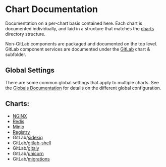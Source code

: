 # Chart Documentation

Documentation on a per-chart basis contained here. Each chart is documented individually, and laid in a structure that matches the
[charts](../../charts/) directory structure.

Non-GitLab components are packaged and documented on the top level. GitLab component services are documented under the [GitLab](gitlab/) chart & subfolder.

## Global Settings

There are some common global settings that apply to multiple charts. See the [Globals Documentation](globals.md) for details
on the different global configuration.

## Charts:
- [NGINX](nginx/index.md)
- [Redis](redis/index.md)
- [Minio](minio/index.md)
- [Registry](registry/index.md)
- GitLab/[sidekiq](gitlab/sidekiq/index.md)
- GitLab/[gitlab-shell](gitlab/gitlab-shell/index.md)
- GitLab/[gitaly](gitlab/gitaly/index.md)
- GitLab/[unicorn](gitlab/unicorn/index.md)
- GitLab/[migrations](gitlab/migrations/index.md)
